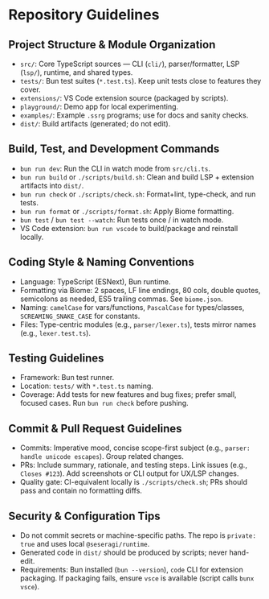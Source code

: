 # Repository Guidelines

## Project Structure & Module Organization
- `src/`: Core TypeScript sources — CLI (`cli/`), parser/formatter, LSP (`lsp/`), runtime, and shared types.
- `tests/`: Bun test suites (`*.test.ts`). Keep unit tests close to features they cover.
- `extensions/`: VS Code extension source (packaged by scripts).
- `playground/`: Demo app for local experimenting.
- `examples/`: Example `.ssrg` programs; use for docs and sanity checks.
- `dist/`: Build artifacts (generated; do not edit).

## Build, Test, and Development Commands
- `bun run dev`: Run the CLI in watch mode from `src/cli.ts`.
- `bun run build` or `./scripts/build.sh`: Clean and build LSP + extension artifacts into `dist/`.
- `bun run check` or `./scripts/check.sh`: Format+lint, type-check, and run tests.
- `bun run format` or `./scripts/format.sh`: Apply Biome formatting.
- `bun test` / `bun test --watch`: Run tests once / in watch mode.
- VS Code extension: `bun run vscode` to build/package and reinstall locally.

## Coding Style & Naming Conventions
- Language: TypeScript (ESNext), Bun runtime.
- Formatting via Biome: 2 spaces, LF line endings, 80 cols, double quotes, semicolons as needed, ES5 trailing commas. See `biome.json`.
- Naming: `camelCase` for vars/functions, `PascalCase` for types/classes, `SCREAMING_SNAKE_CASE` for constants.
- Files: Type-centric modules (e.g., `parser/lexer.ts`), tests mirror names (e.g., `lexer.test.ts`).

## Testing Guidelines
- Framework: Bun test runner.
- Location: `tests/` with `*.test.ts` naming.
- Coverage: Add tests for new features and bug fixes; prefer small, focused cases. Run `bun run check` before pushing.

## Commit & Pull Request Guidelines
- Commits: Imperative mood, concise scope-first subject (e.g., `parser: handle unicode escapes`). Group related changes.
- PRs: Include summary, rationale, and testing steps. Link issues (e.g., `Closes #123`). Add screenshots or CLI output for UX/LSP changes.
- Quality gate: CI-equivalent locally is `./scripts/check.sh`; PRs should pass and contain no formatting diffs.

## Security & Configuration Tips
- Do not commit secrets or machine-specific paths. The repo is `private: true` and uses local `@seseragi/runtime`.
- Generated code in `dist/` should be produced by scripts; never hand-edit.
- Requirements: Bun installed (`bun --version`), `code` CLI for extension packaging. If packaging fails, ensure `vsce` is available (script calls `bunx vsce`).

